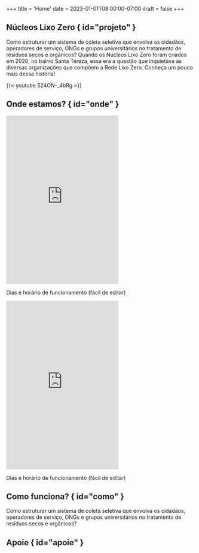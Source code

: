 +++
title = 'Home'
date = 2023-01-01T08:00:00-07:00
draft = false
+++

## Núcleos Lixo Zero { id="projeto" }

Como estruturar um sistema de coleta seletiva que envolva os cidadãos, operadores de serviço, ONGs e grupos universitários no tratamento de resíduos secos e orgânicos? Quando os Núcleos Lixo Zero foram criados em 2020, no bairro Santa Tereza, essa era a questão que inquietava as diversas organizações que compõem a Rede Lixo Zero. Conheça um pouco mais dessa história!

{{< youtube 524ON-_4bRg >}}

## Onde estamos? { id="onde" }

<div class="flex">

<div class="w-1/2 pr-4">
<iframe src="https://www.google.com/maps/embed?pb=!1m18!1m12!1m3!1d3751.2332948877033!2d-43.91463282422441!3d-19.914571437829387!2m3!1f0!2f0!3f0!3m2!1i1024!2i768!4f13.1!3m3!1m2!1s0xa69bf54b5786fb%3A0x818924aae9511f7!2sN%C3%BAcleo%20Lixo%20Zero%20-%20Bom%20Despacho!5e0!3m2!1sen!2sbr!4v1743974908800!5m2!1sen!2sbr" class="w-full" height="450" style="border:0;" allowfullscreen="" loading="lazy" referrerpolicy="no-referrer-when-downgrade"></iframe>

Dias e horário de funcionamento (fácil de editar)
</div>

<div class="w-1/2 pl-4">
<iframe src="https://www.google.com/maps/embed?pb=!1m18!1m12!1m3!1d3751.2616597911!2d-43.923363024224685!3d-19.913375537792227!2m3!1f0!2f0!3f0!3m2!1i1024!2i768!4f13.1!3m3!1m2!1s0xa69b4cfc07e983%3A0xb682e96aebbdfa36!2sN%C3%BAcleo%20Lixo%20Zero%20da%20R.%20Anhanguera!5e0!3m2!1sen!2sbr!4v1743975470611!5m2!1sen!2sbr" class="w-full" height="450" style="border:0;" allowfullscreen="" loading="lazy" referrerpolicy="no-referrer-when-downgrade"></iframe>

Dias e horário de funcionamento (fácil de editar)
</div>

</div>

## Como funciona? { id="como" }

Como estruturar um sistema de coleta seletiva que envolva os cidadãos, operadores de serviço, ONGs e grupos universitários no tratamento de resíduos secos e orgânicos?

## Apoie { id="apoie" }

